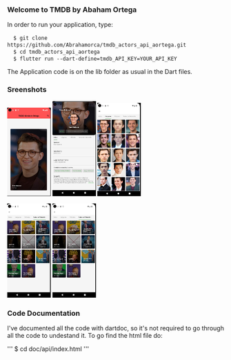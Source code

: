 ### Welcome to TMDB by Abaham Ortega

In order to run your application, type:

```
  $ git clone https://github.com/Abrahamorca/tmdb_actors_api_aortega.git
  $ cd tmdb_actors_api_aortega
  $ flutter run --dart-define=tmdb_API_KEY=YOUR_API_KEY
```

The Application code is on the lib folder as usual in the Dart files.
</br>

### Sreenshots

<p align="left">
<img width="20%" src="https://github.com/Abrahamorca/tmdb_actors_api_aortega/blob/master/MainScreen.jpg" />

 <img width="20%" src="https://github.com/Abrahamorca/tmdb_actors_api_aortega/blob/master/About_Actor.jpg" />

 <img width="20%" src="https://github.com/Abrahamorca/tmdb_actors_api_aortega/blob/master/Images.jpg" />
</p>
<p align="left">
  <img width="20%" src="https://github.com/Abrahamorca/tmdb_actors_api_aortega/blob/master/TV_Cast.jpg" />

  <img width="20%" src="https://github.com/Abrahamorca/tmdb_actors_api_aortega/blob/master/TV_Cast.jpg" />
</p>

### Code Documentation

I've documented all the code with dartdoc, so it's not required to go through all the code to
undestand it. To go find the html file do:

'''
  $ cd doc/api/index.html
''' 